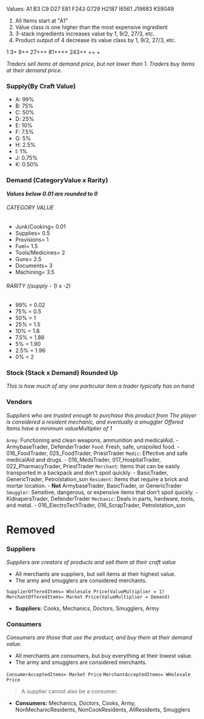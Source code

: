 Values: A1 B3 C9 D27 E81 F243 G729 H2187 I6561 J19683 K59049

1. All Items start at "A1"
2. Value class is one higher than the most expensive ingredient 
3. 3-stack ingredients increases value by 1, 9/2, 27/3, etc.
4. Product output of 4 decrease its value class by 1, 9/2, 27/3, etc.

1
3+
9++
27+++
81++++
243++ ++ +

*Traders sell items at demand price, but not lower than 1.*
*Traders buy items at their demand price.*

### Supply(By Craft Value)
- A: 99%
- B: 75%
- C: 50%
- D: 25% 
- E: 10%
- F: 7.5%
- G: 5%
- H: 2.5%
- I: 1%
- J: 0.75%
- K: 0.50%

### Demand (CategoryValue x Rarity)
***Values below 0.01 are rounded to 0***

###### CATEGORY VALUE
- Junk/Cooking= 0.01
- Supplies= 0.5
- Provisions= 1
- Fuel= 1.5
- Tools/Medicines= 2
- Guns= 2.5
- Documents= 3
- Machining= 3.5

###### RARITY ((supply - 1) x -2)
- 99% = 0.02
- 75% = 0.5
- 50% = 1
- 25% = 1.5
- 10% = 1.8
- 7.5% = 1.88
- 5% = 1.90
- 2.5% = 1.96
- 0% = 2

### Stock (Stack x Demand) Rounded Up
*This is how much of any one particular item a trader typically has on hand*

### Vendors
*Suppliers who are trusted enough to purchase this product from*
*The player is considered a resident mechanic, and eventually a smuggler*
*Offered Items have a minimum valueMultiplier of 1*

`Army`: Functioning and clean weapons, ammunition and medicalAid.
	- ArmybaseTrader, DefenderTrader
`Food`: Fresh, safe, unspoiled food.
	- 016_FoodTrader, 025_FoodTrader, PriestTrader
`Medic`: Effective and safe medicalAid and drugs.
	- 016_MedsTrader, 017_HospitalTrader, 022_PharmacyTrader, PriestTrader
`Merchant`: Items that can be easily transported in a backpack and don't spoil quickly.
	- BasicTrader, GenericTrader, Petrolstation_son
`Resident`: Items that require a brick and mortar location.
	- **Not** ArmybaseTrader, BasicTrader, or GenericTrader
`Smuggler`: Sensitive, dangerous, or expensive items that don't spoil quickly.
	- KidnapersTrader, DefenderTrader
`Mechanic`: Deals in parts, hardware, tools, and metal.
	- 016_ElectroTechTrader, 016_ScrapTrader, Petrolstation_son


# Removed

### Suppliers
*Suppliers are creators of products and sell them at their craft value*
- All merchants are suppliers, but sell items at their highest value.
- The army and smugglers are considered merchants.

`SupplierOfferedItems= Wholesale Price(ValueMultiplier = 1)`
`MerchantOfferedItems= Market Price(ValueMultiplier = Demand)`

- **Suppliers:** Cooks, Mechanics, Doctors, Smugglers, Army

### Consumers
*Consumers are those that use the product, and buy them at their demand value.*
- All merchants are consumers, but buy everything at their lowest value.
- The army and smugglers are considered merchants.

`ConsumerAcceptedItems= Market Price`
`MerchantAcceptedItems= WHolesale Price`

> A supplier cannot also be a consumer.

- **Consumers:** Mechanics, Doctors, Cooks, Army, NonMechanicResidents, NonCookResidents, AllResidents, Smugglers

